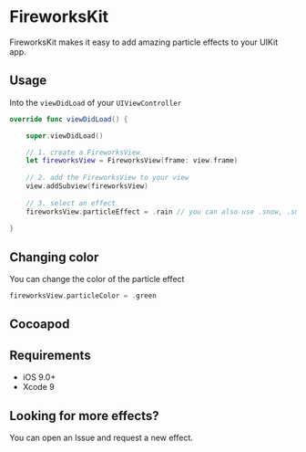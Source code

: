 # FireworksKit

FireworksKit makes it easy to add amazing particle effects to your UIKit app.


## Usage

Into the `viewDidLoad` of your `UIViewController`

```swift
override func viewDidLoad() {

    super.viewDidLoad()

    // 1. create a FireworksView 
    let fireworksView = FireworksView(frame: view.frame)
        
    // 2. add the FireworksView to your view
    view.addSubview(fireworksView)
        
    // 3. select an effect
    fireworksView.particleEffect = .rain // you can also use .snow, .smoke or .fire
    
}
```
## Changing color

You can change the color of the particle effect

```swift
fireworksView.particleColor = .green
```

## Cocoapod

## Requirements

- iOS 9.0+
- Xcode 9



## Looking for more effects?

You can open an Issue and request a new effect.
